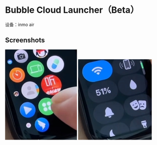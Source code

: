 # Bubble Cloud Launcher（Beta）
设备：inmo air

## Screenshots

![Application Bubble Cloud](screenshot/demo1.png)
![Android System Setting](screenshot/demo2.png)

